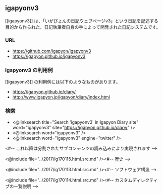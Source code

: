 ## igapyonv3

[[igapyonv3]] は、「いがぴょんの日記ウェブページv3」という日記を記述する目的から作られた、日記執筆者自身の手によって開発された日記システムです。

### URL

* https://github.com/igapyon/igapyonv3
* https://igapyon.github.io/igapyonv3

### igapyonv3 の利用例

[[igapyonv3]] の利用例には以下のようなものがあります。

* https://igapyon.github.io/diary/
* http://www.igapyon.jp/igapyon/diary/index.html

### 検索

* <@linksearch title="Search 'igapyonv3' in Igapyon Diary site" word="igapyonv3" site="https://igapyon.github.io/diary/" />
* <@linksearch word="igapyonv3" />
* <@linksearch word="igapyonv3" engine="twitter" />

<#-- これ以降は分割されたサブコンテンツの読み込みにより実現されます -->

<@include file="../2017/ig170115.html.src.md" /><#-- 歴史 -->

<@include file="../2017/ig170113.html.src.md" /><#-- ソフトウェア構造 -->

<@include file="../2017/ig170114.html.src.md" /><#-- カスタムディレクティブの一覧説明 -->
